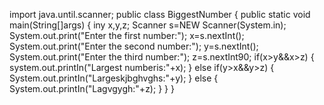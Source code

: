 import java.until.scanner;
public class BiggestNumber
{
  public static void main(String[]args)
  {
    iny x,y,z;
    Scanner s=NEW Scanner(System.in);
    System.out.print("Enter the first number:");
    x=s.nextInt();
    System.out.print("Enter the second number:");
    y=s.nextInt();
    System.out.print("Enter the third number:");
    z=s.nextInt90;
    if(x>y&&x>z)
    {
      system.out.printIn("Largest numberis:"+x);
    }
    else if(y>x&&y>z)
    {   
      System.out.printIn("Largeskjbghvghs:"+y);
    }
    else
    {
      System.out.printIn("Lagvgygh:"+z);
    }
   }
  }
